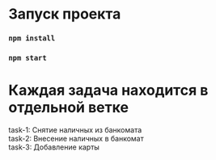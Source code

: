 # Запуск проекта

### `npm install`
### `npm start`

# Каждая задача находится в отдельной ветке

task-1: Снятие наличных из банкомата<br />
task-2: Внесение наличных в банкомат<br />
task-3: Добавление карты
